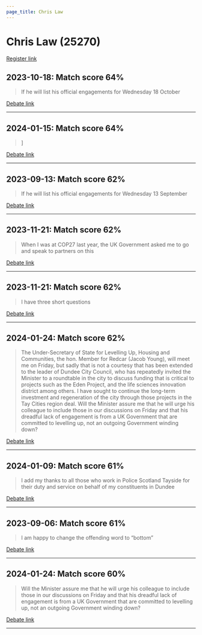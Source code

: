 ```yaml
---
page_title: Chris Law
---
```


# Chris Law  (25270)

[Register link](https://www.theyworkforyou.com/mp/25270/register)



## 2023-10-18: Match score 64%

>If he will list his official engagements for Wednesday 18 October

[Debate link](https://www.theyworkforyou.com/debates/?id=2023-10-18a.312.5) 

---



## 2024-01-15: Match score 64%

>]

[Debate link](https://www.theyworkforyou.com/debates/?id=2024-01-15b.602.5) 

---



## 2023-09-13: Match score 62%

>If he will list his official engagements for Wednesday 13 September

[Debate link](https://www.theyworkforyou.com/debates/?id=2023-09-13b.899.8) 

---



## 2023-11-21: Match score 62%

>When I was at COP27 last year, the UK  Government asked me to go and speak to partners on this

[Debate link](https://www.theyworkforyou.com/debates/?id=2023-11-21a.204.2) 

---



## 2023-11-21: Match score 62%

>I have three short questions

[Debate link](https://www.theyworkforyou.com/debates/?id=2023-11-21a.204.2) 

---



## 2024-01-24: Match score 62%

>The Under-Secretary of State for Levelling Up, Housing and Communities, the hon. Member for Redcar (Jacob Young), will meet me on Friday, but sadly that is not a courtesy that has been extended to the leader of Dundee City Council, who has repeatedly invited the Minister to a roundtable in the city to discuss funding that is critical to projects such as the Eden Project, and the life sciences innovation district among others. I have sought to continue the long-term investment and regeneration of the city through those projects in the Tay Cities region deal. Will the Minister assure me that he will urge his colleague to include those in our discussions on Friday and that his dreadful lack of engagement is from a UK Government that are committed to levelling up, not an outgoing Government winding down?

[Debate link](https://www.theyworkforyou.com/debates/?id=2024-01-24b.281.5) 

---



## 2024-01-09: Match score 61%

>I add my thanks to all those who work in Police Scotland Tayside for their duty and service on behalf of my constituents in Dundee

[Debate link](https://www.theyworkforyou.com/debates/?id=2024-01-09b.152.3) 

---



## 2023-09-06: Match score 61%

>I am happy to change the offending word to “bottom”

[Debate link](https://www.theyworkforyou.com/debates/?id=2023-09-06c.428.4) 

---



## 2024-01-24: Match score 60%

>Will the Minister assure me that he will urge his colleague to include those in our discussions on Friday and that his dreadful lack of engagement is from a UK Government that are committed to levelling up, not an outgoing Government winding down?

[Debate link](https://www.theyworkforyou.com/debates/?id=2024-01-24b.281.5) 

---

